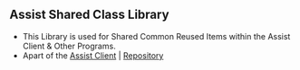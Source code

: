 ## Assist Shared Class Library
- This Library is used for Shared Common Reused Items within the Assist Client & Other Programs.
- Apart of the [Assist Client](https://assistval.com) | [Repository](https://github.com/HeyM1ke/Assist)
